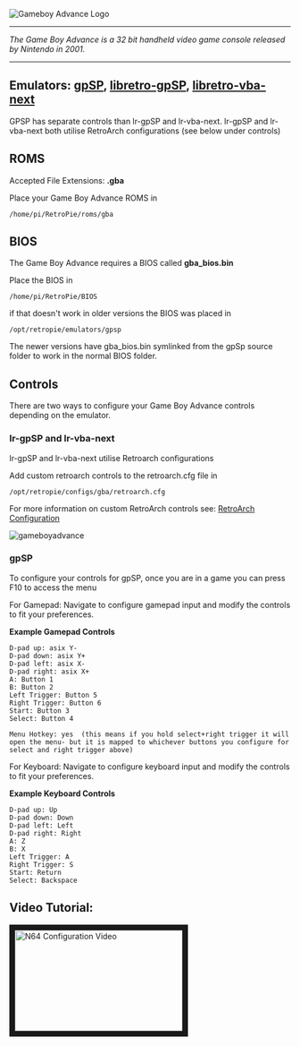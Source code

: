 ![Gameboy Advance Logo](http://upload.wikimedia.org/wikipedia/commons/thumb/8/8a/Gameboy_advance_logo.svg/640px-Gameboy_advance_logo.svg.png)
***
_The Game Boy Advance is a 32 bit handheld video game console released by Nintendo in 2001._

***
## Emulators: [gpSP](https://github.com/DPRCZ/gpsp), [libretro-gpSP](https://github.com/libretro/gpsp), [libretro-vba-next](https://github.com/libretro/vba-next)
GPSP has separate controls than lr-gpSP and lr-vba-next. lr-gpSP and lr-vba-next both utilise RetroArch configurations (see below under controls)

## ROMS
Accepted File Extensions: **.gba**

Place your Game Boy Advance ROMS in 
```
/home/pi/RetroPie/roms/gba
```

## BIOS
The Game Boy Advance requires a BIOS called **gba_bios.bin**

Place the BIOS in
```
/home/pi/RetroPie/BIOS
```
if that doesn't work in older versions the BIOS was placed in
```
/opt/retropie/emulators/gpsp
```
The newer versions have gba_bios.bin symlinked from the gpSp source folder to work in the normal BIOS folder.

## Controls

There are two ways to configure your Game Boy Advance controls depending on the emulator.

### lr-gpSP and lr-vba-next

lr-gpSP and lr-vba-next utilise Retroarch configurations

Add custom retroarch controls to the retroarch.cfg file in
```shell
/opt/retropie/configs/gba/retroarch.cfg
```
For more information on custom RetroArch controls see: [RetroArch Configuration](https://github.com/petrockblog/RetroPie-Setup/wiki/RetroArch-Configuration)

![gameboyadvance](https://cloud.githubusercontent.com/assets/10035308/7334407/bd688f52-eb4e-11e4-8899-246bad0ad139.png)

### gpSP

To configure your controls for gpSP, once you are in a game you can press F10 to access the menu

For Gamepad: Navigate to configure gamepad input and modify the controls to fit your preferences.

**Example Gamepad Controls**
```shell
D-pad up: asix Y-
D-pad down: asix Y+
D-pad left: asix X-
D-pad right: asix X+
A: Button 1
B: Button 2
Left Trigger: Button 5
Right Trigger: Button 6
Start: Button 3
Select: Button 4

Menu Hotkey: yes  (this means if you hold select+right trigger it will open the menu- but it is mapped to whichever buttons you configure for select and right trigger above)
```
For Keyboard: Navigate to configure keyboard input and modify the controls to fit your preferences.

**Example Keyboard Controls**
```shell
D-pad up: Up
D-pad down: Down
D-pad left: Left
D-pad right: Right
A: Z
B: X
Left Trigger: A
Right Trigger: S
Start: Return
Select: Backspace
```
## Video Tutorial:

<a href="https://www.youtube.com/watch?v=eM9BB9v9288" target="_blank"><img src="https://i.ytimg.com/vi_webp/eM9BB9v9288/mqdefault.webp" 
alt="N64 Configuration Video" width="300" height="180" border="10" /></a>
